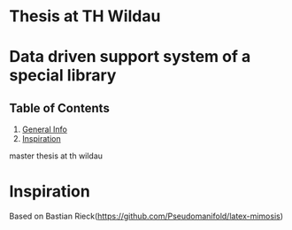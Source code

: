 # Thesis at TH Wildau

# Data driven support system of a special library

## Table of Contents
1. [General Info](#about-the-project)
1. [Inspiration](#inspiration)

master thesis at th wildau



# Inspiration
Based on Bastian Rieck(https://github.com/Pseudomanifold/latex-mimosis)
